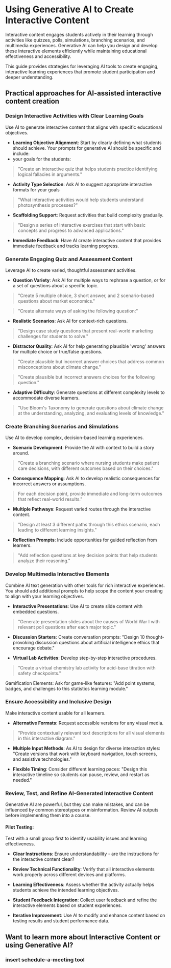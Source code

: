 # Using Generative AI to Create Interactive Content

Interactive content engages students actively in their learning through activities like quizzes, polls, simulations, branching scenarios, and multimedia experiences. Generative AI can help you design and develop these interactive elements efficiently while maintaining educational effectiveness and accessibility.

This guide provides strategies for leveraging AI tools to create engaging, interactive learning experiences that promote student participation and deeper understanding.

## Practical approaches for AI-assisted interactive content creation

### Design Interactive Activities with Clear Learning Goals

Use AI to generate interactive content that aligns with specific educational objectives.

- **Learning Objective Alignment**: Start by clearly defining what students should achieve. Your prompts for generative AI should be specific and include:
- your goals for the students:

> "Create an interactive quiz that helps students practice identifying logical fallacies in arguments."

- **Activity Type Selection**: Ask AI to suggest appropriate interactive formats for your goals 

> "What interactive activities would help students understand photosynthesis processes?"

- **Scaffolding Support**: Request activities that build complexity gradually. 

> "Design a series of interactive exercises that start with basic concepts and progress to advanced applications."

- **Immediate Feedback**: Have AI create interactive content that provides immediate feedback and tracks learning progress.

### Generate Engaging Quiz and Assessment Content

Leverage AI to create varied, thoughtful assessment activities.

- **Question Variety**: Ask AI for multiple ways to rephrase a question, or for a set of questions about a specific topic.

> "Create 5 multiple choice, 3 short answer, and 2 scenario-based questions about market economics."

> "Create alternate ways of asking the following question:"

- **Realistic Scenarios**: Ask AI for context-rich questions.

> "Design case study questions that present real-world marketing challenges for students to solve."

- **Distractor Quality**: Ask AI for help generating plausible 'wrong' answers for multiple choice or true/false questions.

> "Create plausible but incorrect answer choices that address common misconceptions about climate change."

> "Create plausible but incorrect answers choices for the following question."

- **Adaptive Difficulty**: Generate questions at different complexity levels to accommodate diverse learners.

> "Use Bloom's Taxonomy to generate questions about climate change at the understanding, analyzing, and evaluating levels of knowledge."

### Create Branching Scenarios and Simulations

Use AI to develop complex, decision-based learning experiences.

- **Scenario Development**: Provide the AI with context to build a story around.

> "Create a branching scenario where nursing students make patient care decisions, with different outcomes based on their choices."

- **Consequence Mapping**: Ask AI to develop realistic consequences for incorrect answers or assumptions. 

> For each decision point, provide immediate and long-term outcomes that reflect real-world results."

- **Multiple Pathways**: Request varied routes through the interactive content. 

> "Design at least 3 different paths through this ethics scenario, each leading to different learning insights."

- **Reflection Prompts**: Include opportunities for guided reflection from learners.

> "Add reflection questions at key decision points that help students analyze their reasoning."

### Develop Multimedia Interactive Elements

Combine AI text generation with other tools for rich interactive experiences. You should add additional prompts to help scope the content your creating to align with your learning objectives.

- **Interactive Presentations**: Use AI to create slide content with embedded questions.

> "Generate presentation slides about the causes of World War I with relevant poll questions after each major topic."

- **Discussion Starters**: Create conversation prompts: "Design 10 thought-provoking discussion questions about artificial intelligence ethics that encourage debate."

- **Virtual Lab Activities**: Develop step-by-step interactive procedures.

> "Create a virtual chemistry lab activity for acid-base titration with safety checkpoints."

Gamification Elements: Ask for game-like features: "Add point systems, badges, and challenges to this statistics learning module."

### Ensure Accessibility and Inclusive Design

Make interactive content usable for all learners.

- **Alternative Formats**: Request accessible versions for any visual media.

> "Provide contextually relevant text descriptions for all visual elements in this interactive diagram."

- **Multiple Input Methods**: As AI to design for diverse interaction styles: "Create versions that work with keyboard navigation, touch screens, and assistive technologies."

- **Flexible Timing**: Consider different learning paces: "Design this interactive timeline so students can pause, review, and restart as needed."

### Review, Test, and Refine AI-Generated Interactive Content

Generative AI are powerful, but they can make mistakes, and can be influenced by common stereotypes or misinformation. Review AI outputs before implementing them into a course.

#### Pilot Testing:

Test with a small group first to identify usability issues and learning effectiveness.

- **Clear Instructions**: Ensure understandability - are the instructions for the interactive content clear?

- **Review Technical Functionality**: Verify that all interactive elements work properly across different devices and platforms. 

- **Learning Effectiveness**: Assess whether the activity actually helps students achieve the intended learning objectives. 

- **Student Feedback Integration**: Collect user feedback and refine the interactive elements based on student experiences.

- **Iterative Improvement**: Use AI to modify and enhance content based on testing results and student performance data.

## Want to learn more about Interactive Content or using Generative AI?

### insert schedule-a-meeting tool
